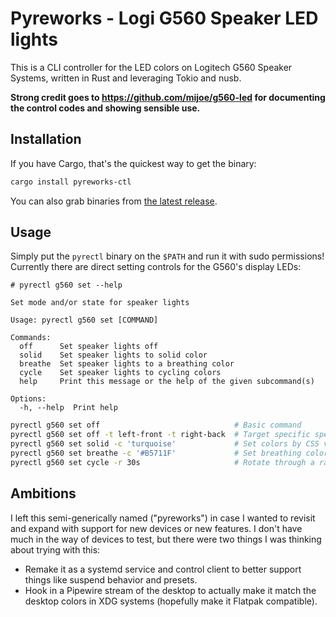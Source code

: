 # Pyreworks - Logi G560 Speaker LED lights

This is a CLI controller for the LED colors on Logitech G560 Speaker Systems, written in Rust and leveraging Tokio and nusb.

**Strong credit goes to https://github.com/mijoe/g560-led for documenting the control codes and showing sensible use.**


## Installation

If you have Cargo, that's the quickest way to get the binary:

```sh
cargo install pyreworks-ctl
```

You can also grab binaries from [the latest release](https://github.com/gsfraley/pyreworks/releases/latest).

## Usage

Simply put the `pyrectl` binary on the `$PATH` and run it with sudo permissions!  Currently there are direct setting controls for the G560's display LEDs:

```
# pyrectl g560 set --help

Set mode and/or state for speaker lights

Usage: pyrectl g560 set [COMMAND]

Commands:
  off      Set speaker lights off
  solid    Set speaker lights to solid color
  breathe  Set speaker lights to a breathing color
  cycle    Set speaker lights to cycling colors
  help     Print this message or the help of the given subcommand(s)

Options:
  -h, --help  Print help
```
```sh
pyrectl g560 set off                              # Basic command
pyrectl g560 set off -t left-front -t right-back  # Target specific speakers
pyrectl g560 set solid -c 'turquoise'             # Set colors by CSS value, e.g. `'#FFFFFF'`, or `'rgb(128, 255, 0)'`, or 'navy'
pyrectl g560 set breathe -c '#B5711F'             # Set breathing colors
pyrectl g560 set cycle -r 30s                     # Rotate through a rainbow of colors every 30 seconds
```

## Ambitions
I left this semi-generically named ("pyreworks") in case I wanted to revisit and expand with support for new devices or new features.  I don't have much in the way of devices to test, but there were two things I was thinking about trying with this:
* Remake it as a systemd service and control client to better support things like suspend behavior and presets.
* Hook in a Pipewire stream of the desktop to actually make it match the desktop colors in XDG systems (hopefully make it Flatpak compatible).
